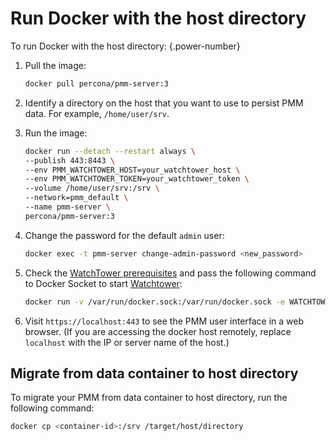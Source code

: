 
# Run Docker with the host directory

To run Docker with the host directory:
{.power-number}

1. Pull the image:

    ```sh
    docker pull percona/pmm-server:3
    ```

2. Identify a directory on the host that you want to use to persist PMM data. For example, `/home/user/srv`.

3. Run the image:

    ```sh
    docker run --detach --restart always \
    --publish 443:8443 \
    --env PMM_WATCHTOWER_HOST=your_watchtower_host \
    --env PMM_WATCHTOWER_TOKEN=your_watchtower_token \
    --volume /home/user/srv:/srv \
    --network=pmm_default \
    --name pmm-server \
    percona/pmm-server:3
    ```

4. Change the password for the default `admin` user:

    ```sh
    docker exec -t pmm-server change-admin-password <new_password>
    ```

5. Check the [WatchTower prerequisites](../docker/index.md|#prerequisites) and pass the following command to Docker Socket to start [Watchtower](https://containrrr.dev/watchtower/):

    ```sh
    docker run -v /var/run/docker.sock:/var/run/docker.sock -e WATCHTOWER_HTTP_API_UPDATE=1 -e WATCHTOWER_HTTP_API_TOKEN=your_watchtower_token --hostname=your_watchtower_host --network=pmm_default docker.io/perconalab/watchtower
    ```

6. Visit `https://localhost:443` to see the PMM user interface in a web browser. (If you are accessing the docker host remotely, replace `localhost` with the IP or server name of the host.)

## Migrate from data container to host directory

To migrate your PMM from data container to host directory, run the following command:

```sh
docker cp <container-id>:/srv /target/host/directory
```
